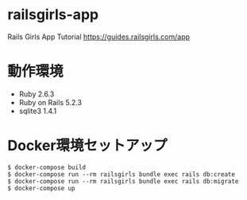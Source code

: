 # railsgirls-app
Rails Girls App Tutorial
https://guides.railsgirls.com/app

# 動作環境
- Ruby 2.6.3
- Ruby on Rails 5.2.3
- sqlite3 1.4.1

# Docker環境セットアップ
```
$ docker-compose build
$ docker-compose run --rm railsgirls bundle exec rails db:create
$ docker-compose run --rm railsgirls bundle exec rails db:migrate
$ docker-compose up
```
